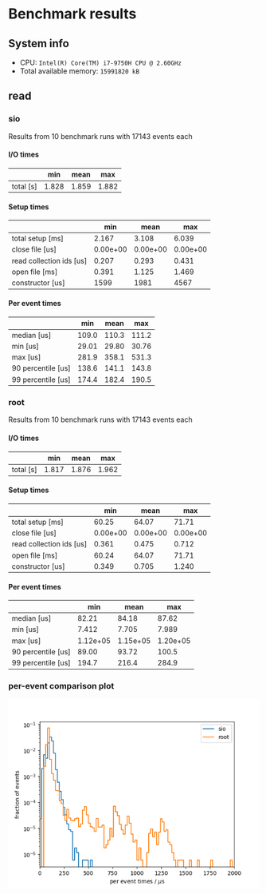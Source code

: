 # Benchmark results
## System info
- CPU: `Intel(R) Core(TM) i7-9750H CPU @ 2.60GHz`
- Total available memory: `15991820 kB`

## read

### sio
Results from 10 benchmark runs with 17143 events each

#### I/O times
|                          |   min    |   mean   |   max    |
|--------------------------|----------|----------|----------|
| total [s]                |    1.828 |    1.859 |    1.882 |
#### Setup times
|                          |   min    |   mean   |   max    |
|--------------------------|----------|----------|----------|
| total setup [ms]         |    2.167 |    3.108 |    6.039 |
| close file [us]          | 0.00e+00 | 0.00e+00 | 0.00e+00 |
| read collection ids [us] |    0.207 |    0.293 |    0.431 |
| open file [ms]           |    0.391 |    1.125 |    1.469 |
| constructor [us]         |     1599 |     1981 |     4567 |
#### Per event times
|                          |   min    |   mean   |   max    |
|--------------------------|----------|----------|----------|
| median [us]              |    109.0 |    110.3 |    111.2 |
| min [us]                 |    29.01 |    29.80 |    30.76 |
| max [us]                 |    281.9 |    358.1 |    531.3 |
| 90 percentile [us]       |    138.6 |    141.1 |    143.8 |
| 99 percentile [us]       |    174.4 |    182.4 |    190.5 |

### root
Results from 10 benchmark runs with 17143 events each

#### I/O times
|                          |   min    |   mean   |   max    |
|--------------------------|----------|----------|----------|
| total [s]                |    1.817 |    1.876 |    1.962 |
#### Setup times
|                          |   min    |   mean   |   max    |
|--------------------------|----------|----------|----------|
| total setup [ms]         |    60.25 |    64.07 |    71.71 |
| close file [us]          | 0.00e+00 | 0.00e+00 | 0.00e+00 |
| read collection ids [us] |    0.361 |    0.475 |    0.712 |
| open file [ms]           |    60.24 |    64.07 |    71.71 |
| constructor [us]         |    0.349 |    0.705 |    1.240 |
#### Per event times
|                          |   min    |   mean   |   max    |
|--------------------------|----------|----------|----------|
| median [us]              |    82.21 |    84.18 |    87.62 |
| min [us]                 |    7.412 |    7.705 |    7.989 |
| max [us]                 | 1.12e+05 | 1.15e+05 | 1.20e+05 |
| 90 percentile [us]       |    89.00 |    93.72 |    100.5 |
| 99 percentile [us]       |    194.7 |    216.4 |    284.9 |

### per-event comparison plot

![per event distribution for read](per_event_read.png)
